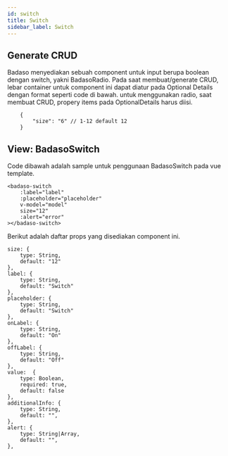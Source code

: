 ```yaml
---
id: switch
title: Switch
sidebar_label: Switch
---
```


## Generate CRUD

Badaso menyediakan sebuah component untuk input berupa boolean dengan switch, yakni BadasoRadio. 
Pada saat membuat/generate CRUD, lebar container untuk component ini dapat diatur pada Optional Details dengan format seperti code di bawah. untuk menggunakan radio, saat membuat CRUD, propery items pada OptionalDetails harus diisi.
```
    {
        "size": "6" // 1-12 default 12
    }
```

## View: BadasoSwitch

Code dibawah adalah sample untuk penggunaan BadasoSwitch pada vue template.

```
<badaso-switch
    :label="label"
    :placeholder="placeholder"
    v-model="model"
    size="12"
    :alert="error"
></badaso-switch>
```

Berikut adalah daftar props yang disediakan component ini.

```
size: {
    type: String,
    default: "12"
},
label: {
    type: String,
    default: "Switch"
},
placeholder: {
    type: String,
    default: "Switch"
},
onLabel: {
    type: String,
    default: "On"
},
offLabel: {
    type: String,
    default: "Off"
},
value:  {
    type: Boolean,
    required: true,
    default: false
},
additionalInfo: {
    type: String,
    default: "",
},
alert: {
    type: String|Array,
    default: "",
},
```